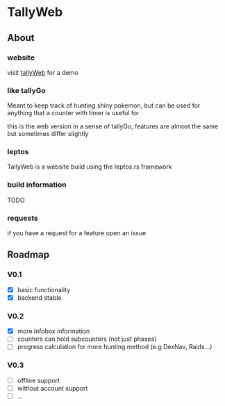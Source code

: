 # TallyWeb

## About
### website
visit [tallyWeb](https://tallyweb.p3rtang.me) for a demo

### like tallyGo
Meant to keep track of hunting shiny pokemon,
but can be used for anything that a counter with timer is useful for

this is the web version in a sense of tallyGo,
features are almost the same but sometimes differ slightly

### leptos
TallyWeb is a website build using the leptos.rs framework

### build information
TODO

### requests
if you have a request for a feature open an issue

## Roadmap
### V0.1
- [x] basic functionality
- [x] backend stable

### V0.2
- [x] more infobox information
- [ ] counters can hold subcounters (not just phases)
- [ ] progress calculation for more hunting method (e.g DexNav, Raids...)

### V0.3
- [ ] offline support
- [ ] without account support
- [ ] ...
